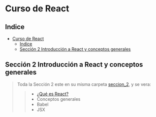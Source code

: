 # Curso de React

## Indice

- [Curso de React](#curso-de-react)
  - [Indice](#indice)
  - [Sección 2 Introducción a React y conceptos generales](#sección-2-introducción-a-react-y-conceptos-generales)

## Sección 2 Introducción a React y conceptos generales

> Toda la Sección 2 este en su misma carpeta [seccion_2](./seccion), y se vera:
> > - [¿Qué es React?](./seccion_2/React.md#¿que-es-react)
> > - Conceptos generales
> > - Babel
> > - JSX
>
